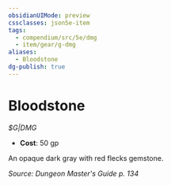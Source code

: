 ```yaml
---
obsidianUIMode: preview
cssclasses: json5e-item
tags:
  - compendium/src/5e/dmg
  - item/gear/g-dmg
aliases:
  - Bloodstone
dg-publish: true
---
```

# Bloodstone
*$G|DMG*  

- **Cost**: 50 gp

An opaque dark gray with red flecks gemstone.

*Source: Dungeon Master's Guide p. 134*